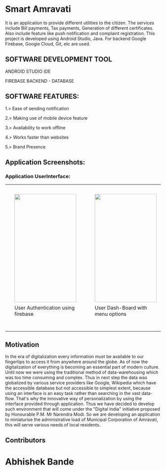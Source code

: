 # Smart Amravati


It is an application to provide different utilities to the citizen.
The services include Bill payments, Tax payments, Generation of different certificates. Also include feature like push notification and complaint registration.
This project is developed using Android Studio, Java.
For backend Google Firebase, Google Cloud, Git, etc are used.

## SOFTWARE DEVELOPMENT TOOL

ANDROID STUDIO IDE

FIREBASE BACKEND - DATABASE

## SOFTWARE FEATURES:

1.> Ease of sending notification

2.> Making use of mobile device feature

3.> Availability to work offline
	
4.> Works faster than websites

5.> Brand Presence

## Application Screenshots:

### Application UserInterface:

<div id="image-table">
    <table>
	    <tr>
    	    <td style="padding:30px">
		          	    <img src="https://firebasestorage.googleapis.com/v0/b/smartamc-14986.appspot.com/o/Screenshots%2FApplication%20UI%2FScreenshot_20180329-175917.png?alt=media&token=e425b6ea-6a7b-413d-aa1a-453b6691f19e" width="200" height="350" style="float: left; margin-right: 30%; margin-bottom: 0.5em;">
		    <p>	User Authentication using firebase </p>
      	    </td>
            <td style="padding:30px">
            	<img src="https://firebasestorage.googleapis.com/v0/b/smartamc-14986.appspot.com/o/Screenshots%2FApplication%20UI%2FScreenshot_20180329-180029.png?alt=media&token=5043f9f8-6cac-4f5e-b02c-7fbe243840d1" width="200" height="350" style="float: left; margin-right: 43%; margin-bottom: 0.5em;">
		    <p>User Dash-Board with menu options</p>
             </td>
		    <td style="padding:30px">
            	<img src="https://firebasestorage.googleapis.com/v0/b/smartamc-14986.appspot.com/o/Screenshots%2FApplication%20UI%2FInkedScreenshot_20180329-180041_LI.jpg?alt=media&token=7d018324-63e6-4fb0-ba9c-832321ea8073" width="200" height="350" style="float: left; margin-right: 76%; margin-bottom: 0.5em;">
		    <p>User Navigation Drawer </p>
             </td>
		    <td style="padding:30px">
            	<img src="https://firebasestorage.googleapis.com/v0/b/smartamc-14986.appspot.com/o/Screenshots%2FApplication%20UI%2FScreenshot_20180329-180149.png?alt=media&token=d000901a-d3ad-4276-bef6-0e0a00555840" width="200" height="350" style="float: left; margin-right: 76%; margin-bottom: 0.5em;">
		    <p> AMC Administration Profiles </p>
             </td>
        </tr>
    </table>
</div>



## Motivation

In the era of digitalization every information must be available to our fingertips to access it from anywhere around the globe. As of now the digitalization of everything is becoming an essential part of modern culture. Until now we were using the traditional method of data-warehousing which was too time consuming and complex. Thus in next step the data was globalized by various service providers like Google, Wikipedia which have the accessible database but not accessible to simplest extent, because using an interface is an easy task rather than searching in the vast data-flow. 
That's why the innovative way of personalization by using the interface provided through application. Thus we have decided to develop such environment that will come under the "Digital India" initiative proposed by Honourable P.M. Mr Narendra Modi. So we are developing an application to miniaturise the administrative load of Municipal Corporation of Amravati, this will serve various needs of local residents. 



## Contributors

# Abhishek Bande
